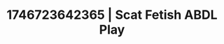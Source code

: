 ---
categories:
- Wet lips
- Erotic focus
- AI-generated
- NSFW role reversal
- Barefoot beauty
- ASMR
- Morning after
- Cosplay
image: /assets/images/1746723642365.webp
layout: post
seo:
  description: Featured content with artistic Scat Fetish, ABDL Play. HD images available.
  keywords: Scat Fetish, ABDL Play
  og_image: /assets/images/1746723642365.webp
  schema_type: VisualArtwork
tags:
- ABDL Play
- '#1746723642365'
- Scat Fetish
title: 1746723642365 | Scat Fetish ABDL Play
---